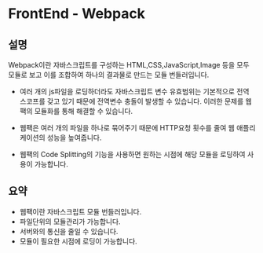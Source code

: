 # FrontEnd - Webpack

## 설명

Webpack이란 자바스크립트를 구성하는 HTML,CSS,JavaScript,Image 등을 모두 모듈로 보고 이를 조합하여 하나의 결과물로 만드는 모듈 번들러입니다.

- 여러 개의 js파일을 로딩하더라도 자바스크립트 변수 유효범위는 기본적으로 전역 스코프를 갖고 있기 때문에 전역변수 충돌이 발생할 수 있습니다. 이러한 문제를 웹팩의 모듈화를 통해 해결할 수 있습니다.

- 웹팩은 여러 개의 파일을 하나로 묶어주기 때문에 HTTP요청 횟수를 줄여 웹 애플리케이션의 성능을 높여줍니다.
- 웹팩의 Code Splitting의 기능을 사용하면 원하는 시점에 해당 모듈을 로딩하여 사용이 가능합니다.

## 요약

- 웹팩이란 자바스크립트 모듈 번들러입니다.
- 파일단위의 모듈관리가 가능합니다.
- 서버와의 통신을 줄일 수 있습니다.
- 모듈이 필요한 시점에 로딩이 가능합니다.
